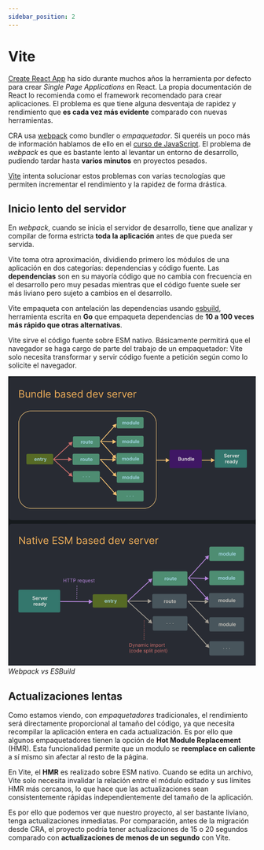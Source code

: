 ```yaml
---
sidebar_position: 2
---
```


# Vite

[Create React App](https://create-react-app.dev) ha sido durante muchos años la herramienta por defecto para crear *Single Page Applications* en React. La propia documentación de React lo recomienda como el framework recomendado para crear aplicaciones. El problema es que tiene alguna desventaja de rapidez y rendimiento que **es cada vez más evidente** comparado con nuevas herramientas.

CRA usa [webpack](https://webpack.js.org) como bundler o *empaquetador*. Si queréis un poco más de información hablamos de ello en el [curso de JavaScript](https://javascript-course-threepoints.netlify.app/project/1_entorno/index.html#webpack). El problema de *webpack* es que es bastante lento al levantar un entorno de desarrollo, pudiendo tardar hasta **varios minutos** en proyectos pesados.

[Vite](https://vitejs.dev/) intenta solucionar estos problemas con varias tecnologías que permiten incrementar el rendimiento y la rapidez de forma drástica.

## Inicio lento del servidor

En *webpack*, cuando se inicia el servidor de desarrollo, tiene que analizar y compilar de forma estricta **toda la aplicación** antes de que pueda ser servida.

Vite toma otra aproximación, dividiendo primero los módulos de una aplicación en dos categorías: dependencias y código fuente. Las **dependencias** son en su mayoría código que no cambia con frecuencia en el desarrollo pero muy pesadas mientras que el código fuente suele ser más liviano pero sujeto a cambios en el desarrollo.

Vite empaqueta con antelación las dependencias usando [esbuild](https://esbuild.github.io/), herramienta escrita en **Go** que empaqueta dependencias de **10 a 100 veces más rápido que otras alternativas**.

Vite sirve el código fuente sobre ESM nativo. Básicamente permitirá que el navegador se haga cargo de parte del trabajo de un empaquetador: Vite solo necesita transformar y servir código fuente a petición según como lo solicite el navegador.

![Vite](../../static/img/tutorial/front/12-1-vite.png)
*Webpack vs ESBuild*

## Actualizaciones lentas

Como estamos viendo, con *empaquetadores* tradicionales, el rendimiento será directamente proporcional al tamaño del código, ya que necesita recompilar la aplicación entera en cada actualización. Es por ello que algunos empaquetadores tienen la opción de **Hot Module Replacement** (HMR). Esta funcionalidad permite que un modulo se **reemplace en caliente** a sí mismo sin afectar al resto de la página.

En Vite, el **HMR** es realizado sobre ESM nativo. Cuando se edita un archivo, Vite solo necesita invalidar la relación entre el módulo editado y sus límites HMR más cercanos, lo que hace que las actualizaciones sean consistentemente rápidas independientemente del tamaño de la aplicación.

Es por ello que podemos ver que nuestro proyecto, al ser bastante liviano, tenga actualizaciones inmediatas. Por comparación, antes de la migración desde CRA, el proyecto podría tener actualizaciones de 15 o 20 segundos comparado con **actualizaciones de menos de un segundo** con Vite.
